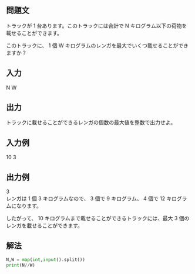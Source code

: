 ## 問題文
トラックが 
1 台あります。このトラックには合計で 
N キログラム以下の荷物を載せることができます。  

このトラックに、
1 個 
W キログラムのレンガを最大でいくつ載せることができますか？
## 入力
N W
## 出力
トラックに載せることができるレンガの個数の最大値を整数で出力せよ。
## 入力例
10 3
## 出力例
3  
レンガは 
1 個 
3 キログラムなので、
3 個で 
9 キログラム、
4 個で 
12 キログラムになります。  

したがって、
10 キログラムまで載せることができるトラックには、最大 
3 個のレンガを載せることができます。
## 解法

```python
N,W = map(int,input().split())
print(N//W)